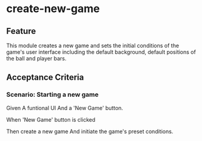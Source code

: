 # create-new-game

## Feature

This module creates a new game and sets the initial
conditions of the game's user interface including the
default background, default positions of the ball
and player bars.

## Acceptance Criteria

### Scenario: Starting a new game

  Given A funtional UI
  And a 'New Game' button.

  When 'New Game' button is clicked

  Then create a new game
  And initiate the game's preset conditions.
